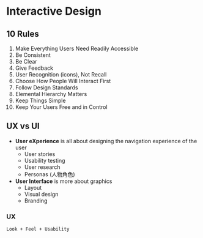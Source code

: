 # Interactive Design

## 10 Rules

1. Make Everything Users Need Readily Accessible
2. Be Consistent
3. Be Clear
4. Give Feedback
5. User Recognition (icons), Not Recall
6. Choose How People Will Interact First
7. Follow Design Standards
8. Elemental Hierarchy Matters
9. Keep Things Simple
10. Keep Your Users Free and in Control

## UX vs UI

- **User eXperience** is all about designing the navigation experience of the user
  - User stories
  - Usability testing
  - User research
  - Personas (人物角色)
- **User Interface** is more about graphics
  - Layout
  - Visual design
  - Branding

### UX

    Look + Feel + Usability

